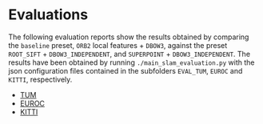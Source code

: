 # Evaluations 

The following evaluation reports show the results obtained by comparing the `baseline` preset, `ORB2` local features + `DBOW3`, against the preset `ROOT_SIFT` + `DBOW3_INDEPENDENT`, and `SUPERPOINT` + `DBOW3_INDEPENDENT`. The results have been obtained by running `./main_slam_evaluation.py` with the json configuration files contained in the subfolders `EVAL_TUM`, `EUROC` and `KITTI`, respectively. 

- [TUM](./EVAL_TUM/report.pdf)
- [EUROC](./EVAL_EUROC/report.pdf)
- [KITTI](./EVAL_KITTI/report.pdf)
